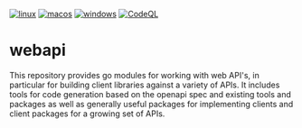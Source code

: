 [![linux](https://github.com/cloudengio/webapi/actions/workflows/linux.yml/badge.svg)](https://github.com/cloudengio/webapi/actions/workflows/linux.yml)
[![macos](https://github.com/cloudengio/webapi/actions/workflows/macos.yml/badge.svg)](https://github.com/cloudengio/webapi/actions/workflows/macos.yml)
[![windows](https://github.com/cloudengio/webapi/actions/workflows/windows.yml/badge.svg)](https://github.com/cloudengio/webapi/actions/workflows/windows.yml)
[![CodeQL](https://github.com/cloudengio/webapi/actions/workflows/github-code-scanning/codeql/badge.svg)](https://github.com/cloudengio/webapi/actions/workflows/github-code-scanning/codeql)

# webapi

This repository provides go modules for working with web API's, in particular
for building client libraries against a variety of APIs. It includes
tools for code generation based on the openapi spec and existing tools
and packages as well as generally useful packages for implementing clients
and client packages for a growing set of APIs.
